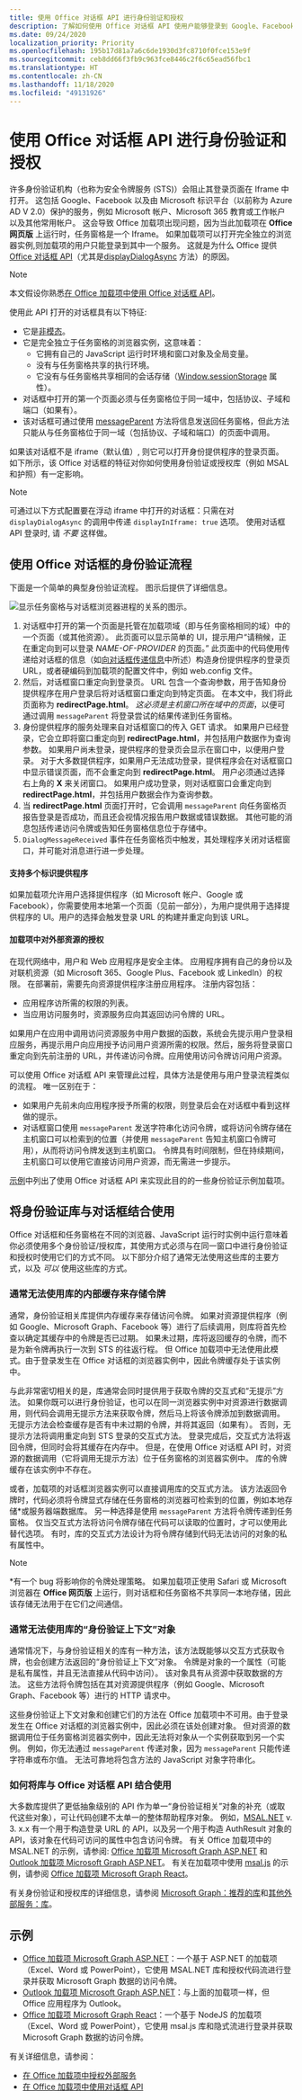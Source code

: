 ```yaml
---
title: 使用 Office 对话框 API 进行身份验证和授权
description: 了解如何使用 Office 对话框 API 使用户能够登录到 Google、Facebook、Microsoft 365 以及受 Microsoft 标识平台保护的其他服务。
ms.date: 09/24/2020
localization_priority: Priority
ms.openlocfilehash: 195b17d81a7a6c6de1930d3fc8710f0fce153e9f
ms.sourcegitcommit: ceb8dd66f3fb9c963fce8446c2f6c65ead56fbc1
ms.translationtype: HT
ms.contentlocale: zh-CN
ms.lasthandoff: 11/18/2020
ms.locfileid: "49131926"
---
```

# <a name="authenticate-and-authorize-with-the-office-dialog-api"></a>使用 Office 对话框 API 进行身份验证和授权

许多身份验证机构（也称为安全令牌服务 (STS)）会阻止其登录页面在 Iframe 中打开。 这包括 Google、Facebook 以及由 Microsoft 标识平台（以前称为 Azure AD V 2.0）保护的服务，例如 Microsoft 帐户、Microsoft 365 教育或工作帐户以及其他常用帐户。 这会导致 Office 加载项出现问题，因为当此加载项在 **Office 网页版** 上运行时，任务窗格是一个 Iframe。 如果加载项可以打开完全独立的浏览器实例,则加载项的用户只能登录到其中一个服务。 这就是为什么 Office 提供 [Office 对话框 API](dialog-api-in-office-add-ins.md)（尤其是[displayDialogAsync](/javascript/api/office/office.ui) 方法）的原因。

> [!NOTE]
> 本文假设你熟悉[在 Office 加载项中使用 Office 对话框 API](dialog-api-in-office-add-ins.md)。

使用此 API 打开的对话框具有以下特征:

- 它是[非模态](https://en.wikipedia.org/wiki/Dialog_box)。
- 它是完全独立于任务窗格的浏览器实例，这意味着：
  - 它拥有自己的 JavaScript 运行时环境和窗口对象及全局变量。
  - 没有与任务窗格共享的执行环境。
  - 它没有与任务窗格共享相同的会话存储（[Window.sessionStorage](https://developer.mozilla.org/docs/Web/API/Window/sessionStorage) 属性）。
- 对话框中打开的第一个页面必须与任务窗格位于同一域中，包括协议、子域和端口（如果有）。
- 该对话框可通过使用 [messageParent](/javascript/api/office/office.ui#messageparent-message-) 方法将信息发送回任务窗格，但此方法只能从与任务窗格位于同一域（包括协议、子域和端口）的页面中调用。

如果该对话框不是 iframe（默认值）, 则它可以打开身份提供程序的登录页面。 如下所示，该 Office 对话框的特征对你如何使用身份验证或授权库（例如 MSAL 和护照）有一定影响。

> [!NOTE]
> 可通过以下方式配置要在浮动 iframe 中打开的对话框：只需在对 `displayDialogAsync` 的调用中传递 `displayInIframe: true` 选项。 使用对话框 API 登录时, 请 *不要* 这样做。

## <a name="authentication-flow-with-the-office-dialog-box"></a>使用 Office 对话框的身份验证流程

下面是一个简单的典型身份验证流程。 图示后提供了详细信息。

![显示任务窗格与对话框浏览器进程的关系的图示。](../images/taskpane-dialog-processes.gif)

1. 对话框中打开的第一个页面是托管在加载项域（即与任务窗格相同的域）中的一个页面（或其他资源）。 此页面可以显示简单的 UI，提示用户“请稍候，正在重定向到可以登录 *NAME-OF-PROVIDER* 的页面。” 此页面中的代码使用传递给对话框的信息（如[向对话框传递信息](dialog-api-in-office-add-ins.md#pass-information-to-the-dialog-box)中所述）构造身份提供程序的登录页 URL，或者硬编码到加载项的配置文件中，例如 web.config 文件。
2. 然后，对话框窗口重定向到登录页。 URL 包含一个查询参数，用于告知身份提供程序在用户登录后将对话框窗口重定向到特定页面。 在本文中，我们将此页面称为 **redirectPage.html**。 *这必须是主机窗口所在域中的页面*，以便可通过调用 `messageParent` 将登录尝试的结果传递到任务窗格。
3. 身份提供程序的服务处理来自对话框窗口的传入 GET 请求。 如果用户已经登录，它会立即将窗口重定向到 **redirectPage.html**，并包括用户数据作为查询参数。 如果用户尚未登录，提供程序的登录页会显示在窗口中，以便用户登录。 对于大多数提供程序，如果用户无法成功登录，提供程序会在对话框窗口中显示错误页面，而不会重定向到 **redirectPage.html**。 用户必须通过选择右上角的 **X** 来关闭窗口。 如果用户成功登录，则对话框窗口会重定向到 **redirectPage.html**，并包括用户数据会作为查询参数。
4. 当 **redirectPage.html** 页面打开时，它会调用 `messageParent` 向任务窗格页报告登录是否成功，而且还会视情况报告用户数据或错误数据。 其他可能的消息包括传递访问令牌或告知任务窗格信息位于存储中。
5. `DialogMessageReceived` 事件在任务窗格页中触发，其处理程序关闭对话框窗口，并可能对消息进行进一步处理。

#### <a name="support-multiple-identity-providers"></a>支持多个标识提供程序

如果加载项允许用户选择提供程序（如 Microsoft 帐户、Google 或 Facebook），你需要使用本地第一个页面（见前一部分），为用户提供用于选择提供程序的 UI。用户的选择会触发登录 URL 的构建并重定向到该 URL。

#### <a name="authorization-of-the-add-in-to-an-external-resource"></a>加载项中对外部资源的授权

在现代网络中，用户和 Web 应用程序是安全主体。 应用程序拥有自己的身份以及对联机资源（如 Microsoft 365、Google Plus、Facebook 或 LinkedIn）的权限。 在部署前，需要先向资源提供程序注册应用程序。 注册内容包括：

- 应用程序访所需的权限的列表。
- 当应用访问服务时，资源服务应向其返回访问令牌的 URL。  

如果用户在应用中调用访问资源服务中用户数据的函数，系统会先提示用户登录相应服务，再提示用户向应用授予访问用户资源所需的权限。然后，服务将登录窗口重定向到先前注册的 URL，并传递访问令牌。应用使用访问令牌访问用户资源。

可以使用 Office 对话框 API 来管理此过程，具体方法是使用与用户登录流程类似的流程。 唯一区别在于：

- 如果用户先前未向应用程序授予所需的权限，则登录后会在对话框中看到这样做的提示。
- 对话框窗口使用 `messageParent` 发送字符串化访问令牌，或将访问令牌存储在主机窗口可以检索到的位置（并使用 `messageParent` 告知主机窗口令牌可用），从而将访问令牌发送到主机窗口。 令牌具有时间限制，但在持续期间，主机窗口可以使用它直接访问用户资源，而无需进一步提示。

[示例](#samples)中列出了使用 Office 对话框 API 来实现此目的的一些身份验证示例加载项。

## <a name="using-authentication-libraries-with-the-dialog-box"></a>将身份验证库与对话框结合使用

Office 对话框和任务窗格在不同的浏览器、JavaScript 运行时实例中运行意味着你必须使用多个身份验证/授权库，其使用方式必须与在同一窗口中进行身份验证和授权时使用它们的方式不同。 以下部分介绍了通常无法使用这些库的主要方式，以及 *可以* 使用这些库的方式。

### <a name="you-usually-cannot-use-the-librarys-internal-cache-to-store-tokens"></a>通常无法使用库的内部缓存来存储令牌

通常，身份验证相关库提供内存缓存来存储访问令牌。 如果对资源提供程序（例如 Google、Microsoft Graph、Facebook 等）进行了后续调用，则库将首先检查以确定其缓存中的令牌是否已过期。 如果未过期，库将返回缓存的令牌，而不是为新令牌再执行一次到 STS 的往返行程。 但 Office 加载项中无法使用此模式。由于登录发生在 Office 对话框的浏览器实例中，因此令牌缓存处于该实例中。

与此非常密切相关的是，库通常会同时提供用于获取令牌的交互式和“无提示”方法。 如果你既可以进行身份验证，也可以在同一浏览器实例中对资源进行数据调用，则代码会调用无提示方法来获取令牌，然后马上将该令牌添加到数据调用。 无提示方法会检查缓存是否有中未过期的令牌，并将其返回（如果有）。 否则，无提示方法将调用重定向到 STS 登录的交互式方法。 登录完成后，交互式方法将返回令牌，但同时会将其缓存在内存中。 但是，在使用 Office 对话框 API 时，对资源的数据调用（它将调用无提示方法）位于任务窗格的浏览器实例中。 库的令牌缓存在该实例中不存在。

或者，加载项的对话框浏览器实例可以直接调用库的交互式方法。 该方法返回令牌时，代码必须将令牌显式存储在任务窗格的浏览器可检索到的位置，例如本地存储\*或服务器端数据库。 另一种选择是使用 `messageParent` 方法将令牌传递到任务窗格。 仅当交互式方法将访问令牌存储在代码可以读取的位置时，才可以使用此替代选项。 有时，库的交互式方法设计为将令牌存储到代码无法访问的对象的私有属性中。

> [!NOTE]
> \*有一个 bug 将影响你的令牌处理策略。 如果加载项正使用 Safari 或 Microsoft 浏览器在 **Office 网页版** 上运行，则对话框和任务窗格不共享同一本地存储，因此该存储无法用于在它们之间通信。

### <a name="you-usually-cannot-use-the-librarys-auth-context-object"></a>通常无法使用库的“身份验证上下文”对象

通常情况下，与身份验证相关的库有一种方法，该方法既能够以交互方式获取令牌，也会创建方法返回的“身份验证上下文”对象。 令牌是对象的一个属性（可能是私有属性，并且无法直接从代码中访问）。 该对象具有从资源中获取数据的方法。 这些方法将令牌包括在其对资源提供程序（例如 Google、Microsoft Graph、Facebook 等）进行的 HTTP 请求中。

这些身份验证上下文对象和创建它们的方法在 Office 加载项中不可用。由于登录发生在 Office 对话框的浏览器实例中，因此必须在该处创建对象。 但对资源的数据调用位于任务窗格浏览器实例中，因此无法将对象从一个实例获取到另一个实例。 例如，你无法通过 `messageParent` 传递对象，因为 `messageParent` 只能传递字符串或布尔值。 无法可靠地将包含方法的 JavaScript 对象字符串化。

### <a name="how-you-can-use-libraries-with-the-office-dialog-api"></a>如何将库与 Office 对话框 API 结合使用

大多数库提供了更低抽象级别的 API 作为单一“身份验证相关”对象的补充（或取代这些对象），可让代码创建不太单一的整体帮助程序对象。 例如，[MSAL.NET](https://github.com/AzureAD/microsoft-authentication-library-for-dotnet/wiki#conceptual-documentation) v. 3. x.x 有一个用于构造登录 URL 的 API，以及另一个用于构造 AuthResult 对象的 API，该对象在代码可访问的属性中包含访问令牌。 有关 Office 加载项中的 MSAL.NET 的示例，请参阅: [Office 加载项 Microsoft Graph ASP.NET](https://github.com/OfficeDev/PnP-OfficeAddins/tree/master/Samples/auth/Office-Add-in-Microsoft-Graph-ASPNET) 和 [Outlook 加载项 Microsoft Graph ASP.NET](https://github.com/OfficeDev/PnP-OfficeAddins/tree/master/Samples/auth/Outlook-Add-in-Microsoft-Graph-ASPNET)。 有关在加载项中使用 [msal.js](https://github.com/AzureAD/microsoft-authentication-library-for-js) 的示例，请参阅 [Office 加载项 Microsoft Graph React](https://github.com/OfficeDev/PnP-OfficeAddins/tree/master/Samples/auth/Office-Add-in-Microsoft-Graph-React)。

有关身份验证和授权库的详细信息，请参阅 [Microsoft Graph：推荐的库](authorize-to-microsoft-graph-without-sso.md#recommended-libraries-and-samples)和[其他外部服务：库](auth-external-add-ins.md#libraries)。

## <a name="samples"></a>示例

- [Office 加载项 Microsoft Graph ASP.NET](https://github.com/OfficeDev/PnP-OfficeAddins/tree/master/Samples/auth/Office-Add-in-Microsoft-Graph-ASPNET)：一个基于 ASP.NET 的加载项（Excel、Word 或 PowerPoint），它使用 MSAL.NET 库和授权代码流进行登录并获取 Microsoft Graph 数据的访问令牌。
- [Outlook 加载项 Microsoft Graph ASP.NET](https://github.com/OfficeDev/PnP-OfficeAddins/tree/master/Samples/auth/Outlook-Add-in-Microsoft-Graph-ASPNET)：与上面的加载项一样，但 Office 应用程序为 Outlook。
- [Office 加载项 Microsoft Graph React](https://github.com/OfficeDev/PnP-OfficeAddins/tree/master/Samples/auth/Office-Add-in-Microsoft-Graph-React)：一个基于 NodeJS 的加载项（Excel、Word 或 PowerPoint），它使用 msal.js 库和隐式流进行登录并获取 Microsoft Graph 数据的访问令牌。


有关详细信息，请参阅：
- [在 Office 加载项中授权外部服务](auth-external-add-ins.md)
- [在 Office 加载项中使用对话框 API](dialog-api-in-office-add-ins.md)
